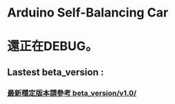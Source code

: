 # Arduino Self-Balancing Car

# 還正在DEBUG。

## Lastest beta_version :
### **[最新穩定版本請參考 beta_version/v1.0/](beta_version/v1.0)**
